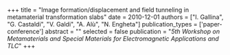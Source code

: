 +++
title = "Image formation/displacement and field tunneling in metamaterial transformation slabs"
date = 2010-12-01
authors = ["I. Gallina", "G. Castaldi", "V. Galdi", "A. Alù", "N. Engheta"]
publication_types = ['paper-conference']
abstract = ""
selected = false
publication = "*5th Workshop on Metamaterials and Special Materials for Electromagnetic Applications and TLC*"
+++


